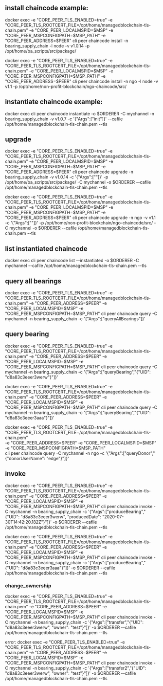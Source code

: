 ## install chaincode example:

docker exec -e "CORE_PEER_TLS_ENABLED=true" -e "CORE_PEER_TLS_ROOTCERT_FILE=/opt/home/managedblockchain-tls-chain.pem" -e "CORE_PEER_LOCALMSPID=$MSP" -e "CORE_PEER_MSPCONFIGPATH=$MSP_PATH" -e "CORE_PEER_ADDRESS=$PEER" cli peer chaincode install -n bearing_supply_chain -l node -v v1.0.14 -p /opt/home/ba_scripts/src/package/


docker exec -e "CORE_PEER_TLS_ENABLED=true" -e "CORE_PEER_TLS_ROOTCERT_FILE=/opt/home/managedblockchain-tls-chain.pem" -e "CORE_PEER_LOCALMSPID=$MSP" -e "CORE_PEER_MSPCONFIGPATH=$MSP_PATH" -e "CORE_PEER_ADDRESS=$PEER" cli peer chaincode install -n ngo -l node -v v1.1 -p /opt/home/non-profit-blockchain/ngo-chaincode/src/


## instantiate chaincode example:

docker exec cli peer chaincode instantiate -o $ORDERER -C mychannel -n bearing_supply_chain -v v1.0.7 -c '{"Args":["init"]}' --cafile /opt/home/managedblockchain-tls-chain.pem --tls


## upgrade

docker exec -e "CORE_PEER_TLS_ENABLED=true" -e "CORE_PEER_TLS_ROOTCERT_FILE=/opt/home/managedblockchain-tls-chain.pem"  -e "CORE_PEER_LOCALMSPID=$MSP" -e "CORE_PEER_MSPCONFIGPATH=$MSP_PATH" -e "CORE_PEER_ADDRESS=$PEER" cli peer chaincode upgrade -n bearing_supply_chain -v v1.0.14 -c '{"Args":[""]}' -p /opt/home/ba_scripts/src/package/ -C mychannel -o $ORDERER --cafile /opt/home/managedblockchain-tls-chain.pem --tls
 
docker exec -e "CORE_PEER_TLS_ENABLED=true" -e "CORE_PEER_TLS_ROOTCERT_FILE=/opt/home/managedblockchain-tls-chain.pem"  -e "CORE_PEER_LOCALMSPID=$MSP" -e "CORE_PEER_MSPCONFIGPATH=$MSP_PATH" -e "CORE_PEER_ADDRESS=$PEER" cli peer chaincode upgrade -n ngo -v v1.1 -c '{"Args":[""]}' -p /opt/home/non-profit-blockchain/ngo-chaincode/src/ -C mychannel -o $ORDERER --cafile /opt/home/managedblockchain-tls-chain.pem --tls

## list instantiated chaincode

docker exec cli peer chaincode list --instantiated -o $ORDERER -C mychannel --cafile /opt/home/managedblockchain-tls-chain.pem --tls


## query all bearings

docker exec -e "CORE_PEER_TLS_ENABLED=true" -e "CORE_PEER_TLS_ROOTCERT_FILE=/opt/home/managedblockchain-tls-chain.pem" -e "CORE_PEER_ADDRESS=$PEER" -e "CORE_PEER_LOCALMSPID=$MSP" -e "CORE_PEER_MSPCONFIGPATH=$MSP_PATH" cli peer chaincode query -C mychannel -n bearing_supply_chain -c '{"Args":["queryAllBearings"]}'


## query bearing

docker exec -e "CORE_PEER_TLS_ENABLED=true" -e "CORE_PEER_TLS_ROOTCERT_FILE=/opt/home/managedblockchain-tls-chain.pem" -e "CORE_PEER_ADDRESS=$PEER" -e "CORE_PEER_LOCALMSPID=$MSP" -e "CORE_PEER_MSPCONFIGPATH=$MSP_PATH" cli peer chaincode query -C mychannel -n bearing_supply_chain -c '{"Args":["queryBearing","{\"UID\": \"d8a83c3eeer3werw\"}"]}'

docker exec -e "CORE_PEER_TLS_ENABLED=true" -e "CORE_PEER_TLS_ROOTCERT_FILE=/opt/home/managedblockchain-tls-chain.pem" -e "CORE_PEER_ADDRESS=$PEER" -e "CORE_PEER_LOCALMSPID=$MSP" -e "CORE_PEER_MSPCONFIGPATH=$MSP_PATH" cli peer chaincode query -C mychannel -n bearing_supply_chain -c '{"Args":["queryBearing","{\"UID\": \"d8a83c3eeer3aaa\"}"]}'

 
docker exec -e "CORE_PEER_TLS_ENABLED=true" -e "CORE_PEER_TLS_ROOTCERT_FILE=/opt/home/managedblockchain-tls-chain.pem" \
    -e "CORE_PEER_ADDRESS=$PEER" -e "CORE_PEER_LOCALMSPID=$MSP" -e "CORE_PEER_MSPCONFIGPATH=$MSP_PATH" \
    cli peer chaincode query -C mychannel -n ngo -c '{"Args":["queryDonor","{\"donorUserName\": \"edge\"}"]}'

## invoke

docker exec -e "CORE_PEER_TLS_ENABLED=true" -e "CORE_PEER_TLS_ROOTCERT_FILE=/opt/home/managedblockchain-tls-chain.pem" -e "CORE_PEER_ADDRESS=$PEER" -e "CORE_PEER_LOCALMSPID=$MSP" -e "CORE_PEER_MSPCONFIGPATH=$MSP_PATH" cli peer chaincode invoke -C mychannel -n bearing_supply_chain -c  '{"Args":["produceBearing","{\"UID\": \"d8a83c3eeer3werw\", \"producedDate\": \"2020-07-30T14:42:20.182Z\"}"]}' -o $ORDERER --cafile /opt/home/managedblockchain-tls-chain.pem --tls

docker exec -e "CORE_PEER_TLS_ENABLED=true" -e "CORE_PEER_TLS_ROOTCERT_FILE=/opt/home/managedblockchain-tls-chain.pem" -e "CORE_PEER_ADDRESS=$PEER" -e "CORE_PEER_LOCALMSPID=$MSP" -e "CORE_PEER_MSPCONFIGPATH=$MSP_PATH" cli peer chaincode invoke -C mychannel -n bearing_supply_chain -c  '{"Args":["produceBearing","{\"UID\": \"d8a83c3eeer3aaa\"}"]}' -o $ORDERER --cafile /opt/home/managedblockchain-tls-chain.pem --tls


### change_ownership

docker exec -e "CORE_PEER_TLS_ENABLED=true" -e "CORE_PEER_TLS_ROOTCERT_FILE=/opt/home/managedblockchain-tls-chain.pem" -e "CORE_PEER_ADDRESS=$PEER" -e "CORE_PEER_LOCALMSPID=$MSP" -e "CORE_PEER_MSPCONFIGPATH=$MSP_PATH" cli peer chaincode invoke -C mychannel -n bearing_supply_chain -c  '{"Args":["transfer","{\"UID\": \"d8a83c3eeer3werw\", \"owner\": \"test\"}"]}' -o $ORDERER --cafile /opt/home/managedblockchain-tls-chain.pem --tls

error:
docker exec -e "CORE_PEER_TLS_ENABLED=true" -e "CORE_PEER_TLS_ROOTCERT_FILE=/opt/home/managedblockchain-tls-chain.pem" -e "CORE_PEER_ADDRESS=$PEER" -e "CORE_PEER_LOCALMSPID=$MSP" -e "CORE_PEER_MSPCONFIGPATH=$MSP_PATH" cli peer chaincode invoke -C mychannel -n bearing_supply_chain -c  '{"Args":["transfer2","{\"UID\": \"d8a83c3eeer3werw\", \"owner\": \"test\"}"]}' -o $ORDERER --cafile /opt/home/managedblockchain-tls-chain.pem --tls